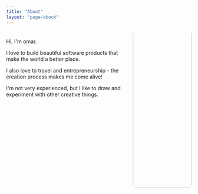 ```yaml
---
title: "About"
layout: "page/about"
---
```


<div style="overflow: hidden; margin: 20px 0; max-width: 100%;">
  <img id="about-page-image" src="/uploads/photo-1756982392181.jpg" alt="About Photo" style="float: right !important; width: 160px !important; height: 480px !important; object-fit: cover !important; border-radius: 8px !important; margin-left: 20px !important; margin-bottom: 10px !important; margin-top: -60px !important; clear: right !important; display: inline-block !important;">
  
  <p>Hi, I'm omar.</p>
  
  <p>I love to build beautiful software products that make the world a better place.</p>
  
<p>I also love to travel and entrepreneurship - the creation process makes me come alive!</p> 

<p>I'm not very experienced, but I like to draw and experiment with other creative things.</p>

</div>


